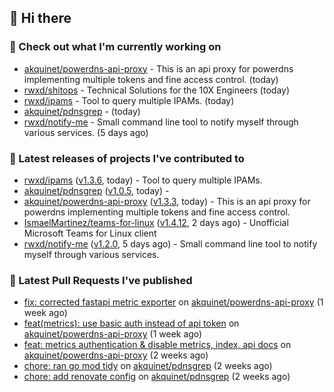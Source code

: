## 👋 Hi there

### 👷 Check out what I'm currently working on


- [akquinet/powerdns-api-proxy](https://github.com/akquinet/powerdns-api-proxy) - This is an api proxy for powerdns implementing multiple tokens and fine access control. (today)
- [rwxd/shitops](https://github.com/rwxd/shitops) - Technical Solutions for the 10X Engineers (today)
- [rwxd/ipams](https://github.com/rwxd/ipams) - Tool to query multiple IPAMs. (today)
- [akquinet/pdnsgrep](https://github.com/akquinet/pdnsgrep) -  (today)
- [rwxd/notify-me](https://github.com/rwxd/notify-me) - Small command line tool to notify myself through various services. (5 days ago)

### 🔭 Latest releases of projects I've contributed to


- [rwxd/ipams](https://github.com/rwxd/ipams) ([v1.3.6](https://github.com/rwxd/ipams/releases/tag/v1.3.6), today) - Tool to query multiple IPAMs.
- [akquinet/pdnsgrep](https://github.com/akquinet/pdnsgrep) ([v1.0.5](https://github.com/akquinet/pdnsgrep/releases/tag/v1.0.5), today) - 
- [akquinet/powerdns-api-proxy](https://github.com/akquinet/powerdns-api-proxy) ([v1.3.3](https://github.com/akquinet/powerdns-api-proxy/releases/tag/v1.3.3), today) - This is an api proxy for powerdns implementing multiple tokens and fine access control.
- [IsmaelMartinez/teams-for-linux](https://github.com/IsmaelMartinez/teams-for-linux) ([v1.4.12](https://github.com/IsmaelMartinez/teams-for-linux/releases/tag/v1.4.12), 2 days ago) - Unofficial Microsoft Teams for Linux client
- [rwxd/notify-me](https://github.com/rwxd/notify-me) ([v1.2.0](https://github.com/rwxd/notify-me/releases/tag/v1.2.0), 5 days ago) - Small command line tool to notify myself through various services.

### 🔨 Latest Pull Requests I've published


- [fix: corrected fastapi metric exporter](https://github.com/akquinet/powerdns-api-proxy/pull/37) on [akquinet/powerdns-api-proxy](https://github.com/akquinet/powerdns-api-proxy) (1 week ago)
- [feat(metrics): use basic auth instead of api token](https://github.com/akquinet/powerdns-api-proxy/pull/36) on [akquinet/powerdns-api-proxy](https://github.com/akquinet/powerdns-api-proxy) (1 week ago)
- [feat: metrics authentication &amp; disable metrics, index, api docs](https://github.com/akquinet/powerdns-api-proxy/pull/34) on [akquinet/powerdns-api-proxy](https://github.com/akquinet/powerdns-api-proxy) (2 weeks ago)
- [chore: ran go mod tidy](https://github.com/akquinet/pdnsgrep/pull/11) on [akquinet/pdnsgrep](https://github.com/akquinet/pdnsgrep) (2 weeks ago)
- [chore: add renovate config](https://github.com/akquinet/pdnsgrep/pull/4) on [akquinet/pdnsgrep](https://github.com/akquinet/pdnsgrep) (2 weeks ago)
